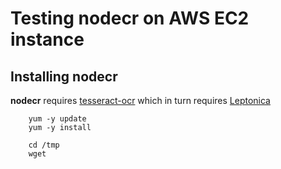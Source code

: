 # Testing nodecr on AWS EC2 instance #

## Installing nodecr ##

**nodecr** requires [tesseract-ocr](https://code.google.com/p/tesseract-ocr/) which in turn requires [Leptonica](http://leptonica.com/)

	    yum -y update
	    yum -y install

	    cd /tmp
	    wget 